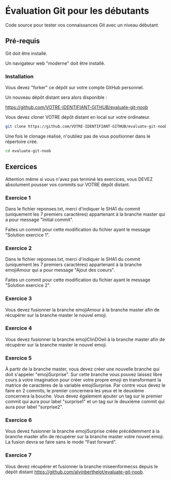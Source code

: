 # Évaluation Git pour les débutants

Code source pour tester vos connaissances Git avec un niveau débutant.

## Pré-requis

Git doit être installé.

Un navigateur web "moderne" doit être installé.

### Installation

Vous devez "forker" ce dépôt sur votre compte GitHub personnel.

Un nouveau dépôt distant sera alors disponible :

https://github.com/VOTRE-IDENTIFIANT-GITHUB/evaluate-git-noob

Vous devez cloner VOTRE dépôt distant en local sur votre ordinateur.

```sh
git clone https://github.com/VOTRE-IDENTIFIANT-GITHUB/evaluate-git-noob
```

Une fois le clonage réalisé, n'oubliez pas de vous positionner dans le répertoire créé.

```sh
cd evaluate-git-noob
```

## Exercices

Attention même si vous n'avez pas terminé les exercices, vous DEVEZ absolument pousser vos commits sur VOTRE dépôt distant.

### Exercice 1

Dans le fichier reponses.txt, merci d'indiquer le SHA1 du commit (uniquement les 7 premiers caractères) appartenant à la branche master qui a pour message "Initial commit".

Faites un commit pour cette modification du fichier ayant le message "Solution exercice 1".

### Exercice 2

Dans le fichier reponses.txt, merci d'indiquer le SHA1 du commit (uniquement les 7 premiers caractères) appartenant à la branche emojiAmour qui a pour message "Ajout des coeurs".

Faites un commit pour cette modification du fichier ayant le message "Solution exercice 2".

### Exercice 3

Vous devez fusionner la branche emojiAmour à la branche master afin de récupérer sur la branche master le nouvel emoji.

### Exercice 4

Vous devez fusionner la branche emojiClinDOeil à la branche master afin de récupérer sur la branche master le nouvel emoji.

### Exercice 5

À partir de la branche master, vous devez créer une nouvelle branche qui doit s'appeler "emojiSurprise". Sur cette branche vous pouvez laissez libre cours à votre imagination pour créer votre propre emoji en transformant la matrice de caractères de la variable emojiSurprise. Par contre vous devez le faire en 2 commits, le premier concernera les yeux et le deuxième concernera la bouche.
Vous devez également ajouter un tag sur le premier commit qui aura pour label "surprise1" et un tag sur le deuxième commit qui aura pour label "surprise2".

### Exercice 6

Vous devez fusionner la branche emojiSurprise créée précédemment à la branche master afin de récupérer sur la branche master votre nouvel emoji. La fusion devra se faire sans le mode "Fast forward".

### Exercice 7

Vous devez récupérer et fusionner la branche miseenformecss depuis le dépôt distant https://github.com/alvinberthelot/evaluate-git-noob.

